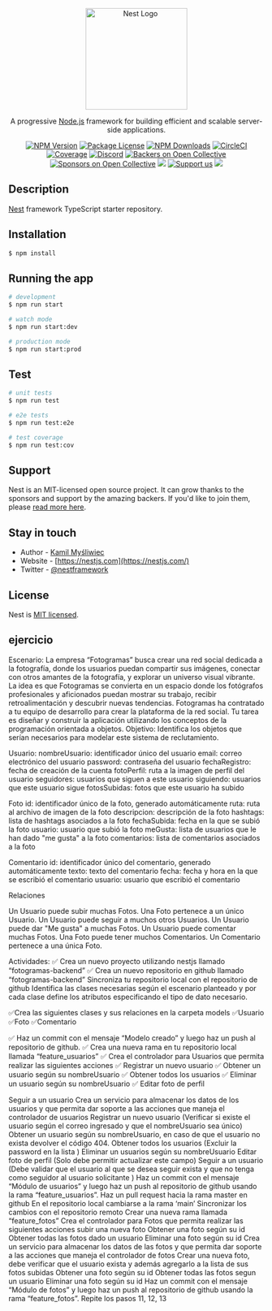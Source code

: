 <p align="center">
  <a href="http://nestjs.com/" target="blank"><img src="https://nestjs.com/img/logo-small.svg" width="200" alt="Nest Logo" /></a>
</p>

[circleci-image]: https://img.shields.io/circleci/build/github/nestjs/nest/master?token=abc123def456
[circleci-url]: https://circleci.com/gh/nestjs/nest

  <p align="center">A progressive <a href="http://nodejs.org" target="_blank">Node.js</a> framework for building efficient and scalable server-side applications.</p>
    <p align="center">
<a href="https://www.npmjs.com/~nestjscore" target="_blank"><img src="https://img.shields.io/npm/v/@nestjs/core.svg" alt="NPM Version" /></a>
<a href="https://www.npmjs.com/~nestjscore" target="_blank"><img src="https://img.shields.io/npm/l/@nestjs/core.svg" alt="Package License" /></a>
<a href="https://www.npmjs.com/~nestjscore" target="_blank"><img src="https://img.shields.io/npm/dm/@nestjs/common.svg" alt="NPM Downloads" /></a>
<a href="https://circleci.com/gh/nestjs/nest" target="_blank"><img src="https://img.shields.io/circleci/build/github/nestjs/nest/master" alt="CircleCI" /></a>
<a href="https://coveralls.io/github/nestjs/nest?branch=master" target="_blank"><img src="https://coveralls.io/repos/github/nestjs/nest/badge.svg?branch=master#9" alt="Coverage" /></a>
<a href="https://discord.gg/G7Qnnhy" target="_blank"><img src="https://img.shields.io/badge/discord-online-brightgreen.svg" alt="Discord"/></a>
<a href="https://opencollective.com/nest#backer" target="_blank"><img src="https://opencollective.com/nest/backers/badge.svg" alt="Backers on Open Collective" /></a>
<a href="https://opencollective.com/nest#sponsor" target="_blank"><img src="https://opencollective.com/nest/sponsors/badge.svg" alt="Sponsors on Open Collective" /></a>
  <a href="https://paypal.me/kamilmysliwiec" target="_blank"><img src="https://img.shields.io/badge/Donate-PayPal-ff3f59.svg"/></a>
    <a href="https://opencollective.com/nest#sponsor"  target="_blank"><img src="https://img.shields.io/badge/Support%20us-Open%20Collective-41B883.svg" alt="Support us"></a>
  <a href="https://twitter.com/nestframework" target="_blank"><img src="https://img.shields.io/twitter/follow/nestframework.svg?style=social&label=Follow"></a>
</p>
  <!--[![Backers on Open Collective](https://opencollective.com/nest/backers/badge.svg)](https://opencollective.com/nest#backer)
  [![Sponsors on Open Collective](https://opencollective.com/nest/sponsors/badge.svg)](https://opencollective.com/nest#sponsor)-->

## Description

[Nest](https://github.com/nestjs/nest) framework TypeScript starter repository.

## Installation

```bash
$ npm install
```

## Running the app

```bash
# development
$ npm run start

# watch mode
$ npm run start:dev

# production mode
$ npm run start:prod
```

## Test

```bash
# unit tests
$ npm run test

# e2e tests
$ npm run test:e2e

# test coverage
$ npm run test:cov
```

## Support

Nest is an MIT-licensed open source project. It can grow thanks to the sponsors and support by the amazing backers. If you'd like to join them, please [read more here](https://docs.nestjs.com/support).

## Stay in touch

- Author - [Kamil Myśliwiec](https://kamilmysliwiec.com)
- Website - [https://nestjs.com](https://nestjs.com/)
- Twitter - [@nestframework](https://twitter.com/nestframework)

## License

Nest is [MIT licensed](LICENSE).


## ejercicio


Escenario:
La empresa “Fotogramas” busca crear una red social dedicada a la fotografía, donde los usuarios puedan compartir sus imágenes, conectar con otros amantes de la fotografía, y explorar un universo visual vibrante. La idea es que Fotogramas se convierta en un espacio donde los fotógrafos profesionales y aficionados puedan mostrar su trabajo, recibir retroalimentación y descubrir nuevas tendencias.
Fotogramas ha contratado a tu equipo de desarrollo para crear la plataforma de la red social. Tu tarea es diseñar y construir la aplicación utilizando los conceptos de la programación orientada a objetos.
Objetivo:
Identifica los objetos que serían necesarios para modelar este sistema de reclutamiento.

Usuario:
nombreUsuario: identificador único del usuario
email: correo electrónico del usuario
password: contraseña del usuario
fechaRegistro: fecha de creación de la cuenta
fotoPerfil: ruta a la imagen de perfil del usuario
seguidores:  usuarios que siguen a este usuario
siguiendo:  usuarios que este usuario sigue
fotosSubidas:  fotos que este usuario ha subido


Foto
id: identificador único de la foto, generado automáticamente
ruta: ruta al archivo de imagen de la foto
descripcion: descripción de la foto
hashtags: lista de hashtags asociados a la foto
fechaSubida: fecha en la que se subió la foto
usuario: usuario que subió la foto
meGusta: lista de usuarios que le han dado "me gusta" a la foto
comentarios: lista de comentarios asociados a la foto

Comentario
id: identificador único del comentario, generado automáticamente
texto: texto del comentario
fecha: fecha y hora en la que se escribió el comentario
usuario: usuario que escribió el comentario


Relaciones

Un Usuario puede subir muchas Fotos.
Una Foto pertenece a un único Usuario.
Un Usuario puede seguir a muchos otros Usuarios.
Un Usuario puede dar "Me gusta" a muchas Fotos.
Un Usuario puede comentar muchas Fotos.
Una Foto puede tener muchos Comentarios.
Un Comentario pertenece a una única Foto.



Actividades:
✅ Crea un nuevo proyecto utilizando nestjs llamado “fotogramas-backend”
✅ Crea un nuevo repositorio en github llamado “fotogramas-backend”
Sincroniza tu repositorio local con el repositorio de github
Identifica las clases necesarias según el escenario planteado y por cada clase define los atributos especificando el tipo de dato necesario.

✅Crea las siguientes clases y sus relaciones en la carpeta models
✅Usuario
✅Foto
✅Comentario

✅ Haz un commit con el mensaje “Modelo creado” y luego haz un push al repositorio de github.
✅ Crea una nueva rama en tu repositorio local llamada “feature_usuarios”
✅ Crea el controlador para Usuarios que permita realizar las siguientes acciones
✅ Registrar un nuevo usuario
✅ Obtener un usuario según su nombreUsuario
✅ Obtener todos los usuarios
✅ Eliminar un usuario según su nombreUsuario
✅ Editar foto de perfil

Seguir a un usuario
Crea un servicio para almacenar los datos de los usuarios y que permita dar soporte a las acciones que maneja el controlador de usuarios
Registrar un nuevo usuario (Verificar si existe el usuario según el correo ingresado y que el nombreUsuario sea único)
Obtener un usuario según su nombreUsuario, en caso de que el usuario no exista devolver el código 404.
Obtener todos los usuarios (Excluir la password en la lista )
Eliminar un usuarios según su nombreUsuario
Editar foto de perfil (Solo debe permitir actualizar este campo)
Seguir a un usuario (Debe validar que el usuario al que se desea seguir exista y que no tenga como seguidor al usuario solicitante )
Haz un commit con el mensaje “Módulo de usuarios” y luego haz un push al repositorio de github usando la rama “feature_usuarios”.
Haz un pull request hacia la rama master en github
En el repositorio local cambiarse a la rama ‘main’
Sincronizar los cambios con el repositorio remoto
Crear una nueva rama llamada “feature_fotos”
 Crea el controlador para Fotos que permita realizar las siguientes acciones
subir una nueva foto
Obtener una foto según su id
Obtener todas las fotos dado un usuario
Eliminar una foto según su id
Crea un servicio para almacenar los datos de las fotos y que permita dar soporte a las acciones que maneja el controlador de fotos
Crear una nueva foto, debe verificar que el usuario exista y además agregarlo a la lista de sus fotos subidas
Obtener una foto según su id
Obtener todas las fotos segun un usuario
Eliminar una foto según su id
Haz un commit con el mensaje “Módulo de fotos” y luego haz un push al repositorio de github usando la rama “feature_fotos”.
Repite los pasos 11, 12, 13
